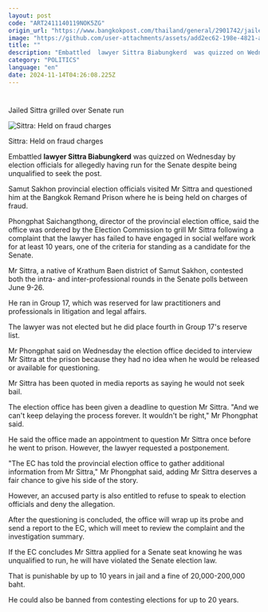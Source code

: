 ```yaml
---
layout: post
code: "ART2411140119NOK5ZG"
origin_url: "https://www.bangkokpost.com/thailand/general/2901742/jailed-sittra-grilled-over-senate-run"
image: "https://github.com/user-attachments/assets/add2ec62-198e-4821-a40a-e66edc8c7edf"
title: ""
description: "Embattled  lawyer Sittra Biabungkerd  was quizzed on Wednesday by election officials for allegedly having run for the Senate despite being unqualified to seek the post."
category: "POLITICS"
language: "en"
date: 2024-11-14T04:26:08.225Z
---
```


# 

Jailed Sittra grilled over Senate run

![Sittra: Held on fraud charges](https://github.com/user-attachments/assets/fc0a1a31-2488-4883-b829-90e871b53028)

Sittra: Held on fraud charges

Embattled **lawyer Sittra Biabungkerd** was quizzed on Wednesday by election officials for allegedly having run for the Senate despite being unqualified to seek the post.

Samut Sakhon provincial election officials visited Mr Sittra and questioned him at the Bangkok Remand Prison where he is being held on charges of fraud.

Phongphat Saichangthong, director of the provincial election office, said the office was ordered by the Election Commission to grill Mr Sittra following a complaint that the lawyer has failed to have engaged in social welfare work for at least 10 years, one of the criteria for standing as a candidate for the Senate.

Mr Sittra, a native of Krathum Baen district of Samut Sakhon, contested both the intra- and inter-professional rounds in the Senate polls between June 9-26.

He ran in Group 17, which was reserved for law practitioners and professionals in litigation and legal affairs.

The lawyer was not elected but he did place fourth in Group 17's reserve list.

Mr Phongphat said on Wednesday the election office decided to interview Mr Sittra at the prison because they had no idea when he would be released or available for questioning.

Mr Sittra has been quoted in media reports as saying he would not seek bail.

The election office has been given a deadline to question Mr Sittra. "And we can't keep delaying the process forever. It wouldn't be right," Mr Phongphat said.

He said the office made an appointment to question Mr Sittra once before he went to prison. However, the lawyer requested a postponement.

"The EC has told the provincial election office to gather additional information from Mr Sittra," Mr Phongphat said, adding Mr Sittra deserves a fair chance to give his side of the story.

However, an accused party is also entitled to refuse to speak to election officials and deny the allegation.

After the questioning is concluded, the office will wrap up its probe and send a report to the EC, which will meet to review the complaint and the investigation summary.

If the EC concludes Mr Sittra applied for a Senate seat knowing he was unqualified to run, he will have violated the Senate election law.

That is punishable by up to 10 years in jail and a fine of 20,000-200,000 baht.

He could also be banned from contesting elections for up to 20 years.